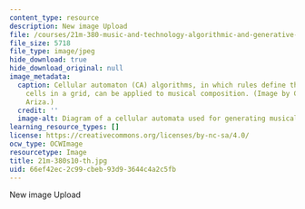 ```yaml
---
content_type: resource
description: New image Upload
file: /courses/21m-380-music-and-technology-algorithmic-and-generative-music-spring-2010/66ef42ec2c99cbeb93d93644c4a2c5fb_21m-380s10-th.jpg
file_size: 5718
file_type: image/jpeg
hide_download: true
hide_download_original: null
image_metadata:
  caption: Cellular automaton (CA) algorithms, in which rules define the state of
    cells in a grid, can be applied to musical composition. (Image by Christopher
    Ariza.)
  credit: ''
  image-alt: Diagram of a cellular automata used for generating musical compositions.
learning_resource_types: []
license: https://creativecommons.org/licenses/by-nc-sa/4.0/
ocw_type: OCWImage
resourcetype: Image
title: 21m-380s10-th.jpg
uid: 66ef42ec-2c99-cbeb-93d9-3644c4a2c5fb
---
```

New image Upload